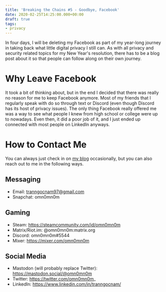 ```yaml
---
title: 'Breaking the Chains #5 - Goodbye, Facebook'
date: 2020-02-25T14:25:00.000+00:00
draft: true
tags:
- privacy
---
```

In four days, I will be deleting my Facebook as part of my year-long journey in taking back what little digital privacy I still can. As with all privacy and security related topics for my New Year's resolution, there has to be a blog post about it so that people can follow along on their own journey.

# Why Leave Facebook
It took a bit of thinking about, but in the end I decided that there was really no reason for me to keep Facebook anymore. Most of my friends that I regularly speak with do so through text or Discord (even though Discord has its host of privacy issues). The only thing Facebook really offered me was a way to see what people I knew from high school or college were up to nowadays. Even then, it did a poor job of it, and I just ended up connected with most people on LinkedIn anyways.

# How to Contact Me
You can always just check in on [my blog](https://omn0mn0m.github.io/blog/) occasionally, but you can also reach out to me in the following ways.

## Messaging
- Email: tranngocnam97@gmail.com
- Snapchat: omn0mn0m

## Gaming
- Steam: https://steamcommunity.com/id/omn0mn0m
- Matrix/Riot.im: @omn0mn0m:matrix.org
- Discord: omn0mn0m#5544
- Mixer: https://mixer.com/omn0mn0m

## Social Media
- Mastodon (will probably replace Twitter): https://mastodon.social/@omn0mn0m
- Twitter: https://twitter.com/omn0mn0m_
- LinkedIn: https://www.linkedin.com/in/tranngocnam/
